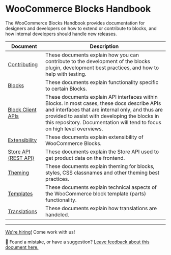 # WooCommerce Blocks Handbook

The WooCommerce Blocks Handbook provides documentation for designers and developers on how to extend or contribute to blocks, and how internal developers should handle new releases.

| Document                                          | Description                                                                                                                                                                                                                                                                   |
| ------------------------------------------------- | ----------------------------------------------------------------------------------------------------------------------------------------------------------------------------------------------------------------------------------------------------------------------------- |
| [Contributing](contributors/getting-started.md)   | These documents explain how you can contribute to the development of the blocks plugin, development best practices, and how to help with testing.                                                                                                                             |
| [Blocks](blocks/README.md)                        | These documents explain functionality specific to certain Blocks.                                                                                                                                                                                                             |
| [Block Client APIs](block-client-apis/README.md)  | These documents explain API interfaces within Blocks. In most cases, these docs describe APIs and interfaces that are internal only, and thus are provided to assist with developing the blocks in this repository. Documentation will tend to focus on high level overviews. |
| [Extensibility](extensibility/README.md)          | These documents explain extensibility of WooCommerce Blocks.                                                                                                                                                                                                                  |
| [Store API (REST API)](../src/StoreApi/README.md) | These documents explain the Store API used to get product data on the frontend.                                                                                                                                                                                               |
| [Theming](theming/README.md)                      | These documents explain theming for blocks, styles, CSS classnames and other theming best practices.                                                                                                                                                                          |
| [Templates](templates/README.md)                  | These documents explain technical aspects of the WooCommerce block template (parts) functionality.                                                                                                                                                                            |
| [Translations](translations/README.md)            | These documents explain how translations are handeled.                                                                                                                                                                                                                        |

<!-- FEEDBACK -->

---

[We're hiring!](https://woocommerce.com/careers/) Come work with us!

🐞 Found a mistake, or have a suggestion? [Leave feedback about this document here.](https://github.com/woocommerce/woocommerce-blocks/issues/new?assignees=&labels=type%3A+documentation&template=--doc-feedback.md&title=Feedback%20on%20./docs/readme.md)

<!-- /FEEDBACK -->
